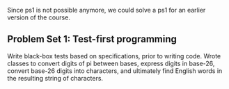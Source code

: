 Since ps1 is not possible anymore, we could solve a ps1 for an earlier version of the course.

## Problem Set 1: Test-first programming

Write black-box tests based on specifications, prior to writing code. Wrote classes to convert digits of pi between bases, express digits in base-26, convert base-26 digits into characters, and ultimately find English words in the resulting string of characters.